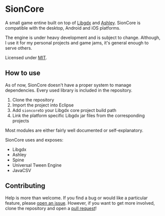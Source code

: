 # SionCore

A small game entine built on top of [Libgdx](https://github.com/libgdx/libgdx) and [Ashley](https://github.com/stbachmann/ashley). SionCore is compatible with the desktop, Android and iOS platforms.

The engine is under heavy development and is subject to change. Although, I use it for my personal projects and game jams, it's general enough to serve others.

Licensed under [MIT]().

## How to use

As of now, SionCore doesn't have a proper system to manage dependencies. Every used library is included in the repository.

1. Clone the repository
2. Import the project into Eclipse
3. Add `sioncore`to your Libgdx core project build path
4. Link the platform specific Libgdx jar files from the corresponding projects

Most modules are either fairly well documented or self-explanatory.

SionCore uses and exposes:

* Libgdx
* Ashley
* Spine
* Universal Tween Engine
* JavaCSV

## Contributing

Help is more than welcome. If you find a bug or would like a particular feature, please [open an issue](https://github.com/siondream/sioncore/issues). However, if you want to get more involved, clone the repository and open a [pull request](https://github.com/siondream/sioncore/pulls)!
